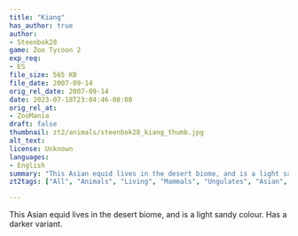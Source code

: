 ```yaml
---
title: "Kiang"
has_author: true
author: 
- Steenbok28
game: Zoo Tycoon 2
exp_req: 
- ES
file_size: 565 KB
file_date: 2007-09-14
orig_rel_date: 2007-09-14
date: 2023-07-18T23:04:46-08:00
orig_rel_at: 
- ZooMania
draft: false
thumbnail: zt2/animals/steenbok28_kiang_thumb.jpg
alt_text: 
license: Unknown
languages:
- English
summary: "This Asian equid lives in the desert biome, and is a light sandy colour."
zt2tags: ["All", "Animals", "Living", "Mammals", "Ungulates", "Asian", "Equids", "ZT2"]

---
```


This Asian equid lives in the desert biome, and is a light sandy colour. Has a darker variant. 
